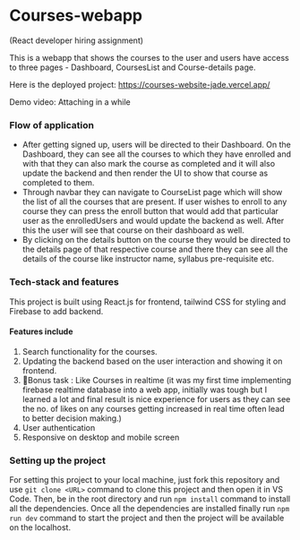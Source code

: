# Courses-webapp
(React developer hiring assignment)

This is a webapp that shows the courses to the user and users have access to three pages - Dashboard, CoursesList and Course-details page. 

Here is the deployed project: https://courses-website-jade.vercel.app/

Demo video: Attaching in a while

### Flow of application
- After getting signed up, users will be directed to their Dashboard. On the Dashboard, they can see all the courses to which they have enrolled and with that they can also mark the course as completed and it will also update the backend and then render the UI to show that course as completed to them. 
- Through navbar they can navigate to CourseList page which will show the list of all the courses that are present. If user wishes to enroll to any course they can press the enroll button that would add that particular user as the enrolledUsers and would update the backend as well. After this the user will see that course on their dashboard as well. 
- By clicking on the details button on the course they would be directed to the details page of that respective course and there they can see all the details of the course like instructor name, syllabus pre-requisite etc.


### Tech-stack and features
This project is built using React.js for frontend, tailwind CSS for styling and Firebase to add backend.
#### Features include
1. Search functionality for the courses.
2. Updating the backend based on the user interaction and showing it on frontend.
3. 🎁Bonus task : Like Courses in realtime (it was my first time implementing firebase realtime database into a web app, initially was tough but I learned a lot and final result is nice experience for users as they can see the no. of likes on any courses getting increased in real time often lead to better decision making.)
4. User authentication 
5. Responsive on desktop and mobile screen

### Setting up the project
For setting this project to your local machine, just fork this repository and use ```git clone <URL>``` command to clone this project and then open it in VS Code. Then, be in the root directory and run ```npm install``` command to install all the dependencies. Once all the dependencies are installed finally run ```npm run dev``` command to start the project and then the project will be available on the localhost. 
